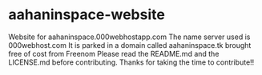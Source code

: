 # aahaninspace-website
Website for aahaninspace.000webhostapp.com
The name server used is 000webhost.com 
It is parked in a domain called aahaninspace.tk brought free of cost from Freenom
Please read the README.md and the LICENSE.md before contributing.
Thanks for taking the time to contribute!!

